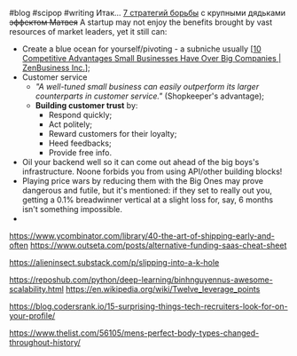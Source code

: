 #blog #scipop #writing
Итак...
[7 стратегий борьбы](https://www.goingviral.digital/blog-post/7-proven-strategies-for-tech-startup-to-compete-with-a-giant?utm_source=pocket_mylist) с крупными дядьками ~~эффектом Матвея~~
A startup may not enjoy the benefits brought by vast resources of market leaders, yet it still can:
- Create a blue ocean for yourself/pivoting - a subniche usually [[10 Competitive Advantages Small Businesses Have Over Big Companies | ZenBusiness Inc.](https://businesstown.com/articles/david-vs-goliath-how-do-i-compete-with-larger-businesses/)];
- Customer service
	- _"A well-tuned small business can easily outperform its larger counterparts in customer service."_ (Shopkeeper's advantage);
	- **Building customer trust** by:
		- Respond quickly;
		- Act politely;
		- Reward customers for their loyalty;
		- Heed feedbacks;
		- Provide free info.
- Oil your backend well so it can come out ahead of the big boys's infrastructure. Noone forbids you from using API/other building blocks!
- Playing price wars by reducing them with the Big Ones may prove dangerous and futile, but it's mentioned: if they set to really out you, getting a 0.1% breadwinner vertical at a slight loss for, say, 6 months isn't something impossible.
- 
https://www.ycombinator.com/library/40-the-art-of-shipping-early-and-often
https://www.outseta.com/posts/alternative-funding-saas-cheat-sheet

https://alieninsect.substack.com/p/slipping-into-a-k-hole

https://reposhub.com/python/deep-learning/binhnguyennus-awesome-scalability.html
https://en.wikipedia.org/wiki/Twelve_leverage_points

https://blog.codersrank.io/15-surprising-things-tech-recruiters-look-for-on-your-profile/

https://www.thelist.com/56105/mens-perfect-body-types-changed-throughout-history/